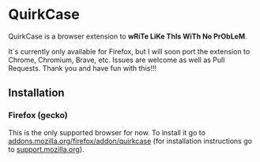 # QuirkCase
QuirkCase is a browser extension to **wRiTe LiKe ThIs WiTh No PrObLeM**.

It´s currently only available for Firefox, but I will soon port the extension to Chrome, Chromium, Brave, etc. Issues are welcome as well as Pull Requests. Thank you and have fun with this!!!

## Installation

### Firefox (gecko)

This is the only supported browser for now. To install it go to [addons.mozilla.org/firefox/addon/quirkcase](addons.mozilla.org/firefox/addon/quirkcase/) (for installation instructions go to [support.mozilla.org](https://support.mozilla.org/kb/find-and-install-add-ons-add-features-to-firefox)).
